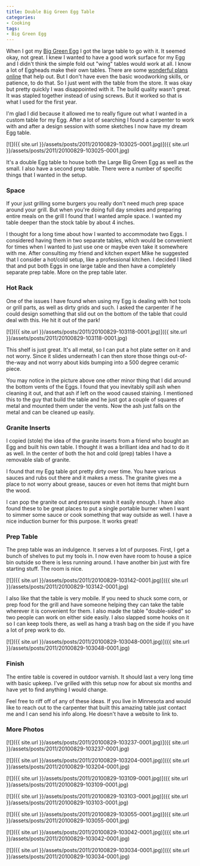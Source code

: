 ```yaml
---
title: Double Big Green Egg Table
categories:
- Cooking
tags:
- Big Green Egg
---
```


When I got my [Big Green Egg](http://biggreenegg.com/) I got the large table to go with it. It seemed okay, not great. I knew I wanted to have a good work surface for my Egg and I didn't think the simple fold out "wing" tables would work at all. I know a lot of Eggheads make their own tables. There are some [wonderful plans online](http://www.nakedwhiz.com/cart.htm) that help out. But I don't have even the basic woodworking skills, or patience, to do that. So I just went with the table from the store.
It was okay but pretty quickly I was disappointed with it. The build quality wasn't great. It was stapled together instead of using screws. But it worked so that is what I used for the first year.

I'm glad I did because it allowed me to really figure out what I wanted in a custom table for my Egg. After a lot of searching I found a carpenter to work with and after a design session with some sketches I now have my dream Egg table.

[![]({{ site.url }}/assets/posts/2011/20100829-103025-0001.jpg)]({{ site.url }}/assets/posts/2011/20100829-103025-0001.jpg)
<!-- more -->
It's a double Egg table to house both the Large Big Green Egg as well as the small. I also have a second prep table. There were a number of specific things that I wanted in the setup.

### Space

If your just grilling some burgers you really don't need much prep space around your grill. But when you're doing full day smokes and preparing entire meals on the grill I found that I wanted ample space. I wanted my table deeper than the stock table by about 4 inches.

I thought for a long time about how I wanted to accommodate two Eggs. I considered having them in two separate tables, which would be convenient for times when I wanted to just use one or maybe even take it somewhere with me. After consulting my friend and kitchen expert Mike he suggested that I consider a hot/cold setup, like a professional kitchen. I decided I liked that and put both Eggs in one large table and then have a completely separate prep table. More on the prep table later.

### Hot Rack

One of the issues I have found when using my Egg is dealing with hot tools or grill parts, as well as dirty grids and such. I asked the carpenter if he could design something that slid out on the bottom of the table that could deal with this. He hit it out of the park!

[![]({{ site.url }}/assets/posts/2011/20100829-103118-0001.jpg)]({{ site.url }}/assets/posts/2011/20100829-103118-0001.jpg)

This shelf is just great. It's all metal, so I can put a hot plate setter on it and not worry. Since it slides underneath I can then store those things out-of-the-way and not worry about kids bumping into a 500 degree ceramic piece.

You may notice in the picture above one other minor thing that I did around the bottom vents of the Eggs. I found that you inevitably spill ash when cleaning it out, and that ash if left on the wood caused staining. I mentioned this to the guy that build the table and he just got a couple of squares of metal and mounted them under the vents. Now the ash just falls on the metal and can be cleaned up easily.

### Granite Inserts

I copied (stole) the idea of the granite inserts from a friend who bought an Egg and built his own table. I thought it was a brilliant idea and had to do it as well. In the center of both the hot and cold (prep) tables I have a removable slab of granite.

I found that my Egg table got pretty dirty over time. You have various sauces and rubs out there and it makes a mess. The granite gives me a place to not worry about grease, sauces or even hot items that might burn the wood.

I can pop the granite out and pressure wash it easily enough. I have also found these to be great places to put a single portable burner when I want to simmer some sauce or cook something that way outside as well. I have a nice induction burner for this purpose. It works great!

### Prep Table

The prep table was an indulgence. It serves a lot of purposes. First, I get a bunch of shelves to put my tools in. I now even have room to house a spice bin outside so there is less running around. I have another bin just with fire starting stuff. The room is nice.

[![]({{ site.url }}/assets/posts/2011/20100829-103142-0001.jpg)]({{ site.url }}/assets/posts/2011/20100829-103142-0001.jpg)

I also like that the table is very mobile. If you need to shuck some corn, or prep food for the grill and have someone helping they can take the table wherever it is convenient for them. I also made the table "double-sided" so two people can work on either side easily. I also slapped some hooks on it so I can keep tools there, as well as hang a trash bag on the side if you have a lot of prep work to do.

[![]({{ site.url }}/assets/posts/2011/20100829-103048-0001.jpg)]({{ site.url }}/assets/posts/2011/20100829-103048-0001.jpg)

### Finish

The entire table is covered in outdoor varnish. It should last a very long time with basic upkeep. I've grilled with this setup now for about six months and have yet to find anything I would change.

Feel free to riff off of any of these ideas. If you live in Minnesota and would like to reach out to the carpenter that built this amazing table just contact me and I can send his info along. He doesn't have a website to link to.

### More Photos

[![]({{ site.url }}/assets/posts/2011/20100829-103237-0001.jpg)]({{ site.url }}/assets/posts/2011/20100829-103237-0001.jpg)

[![]({{ site.url }}/assets/posts/2011/20100829-103204-0001.jpg)]({{ site.url }}/assets/posts/2011/20100829-103204-0001.jpg)

[![]({{ site.url }}/assets/posts/2011/20100829-103109-0001.jpg)]({{ site.url }}/assets/posts/2011/20100829-103109-0001.jpg)

[![]({{ site.url }}/assets/posts/2011/20100829-103103-0001.jpg)]({{ site.url }}/assets/posts/2011/20100829-103103-0001.jpg)

[![]({{ site.url }}/assets/posts/2011/20100829-103055-0001.jpg)]({{ site.url }}/assets/posts/2011/20100829-103055-0001.jpg)

[![]({{ site.url }}/assets/posts/2011/20100829-103042-0001.jpg)]({{ site.url }}/assets/posts/2011/20100829-103042-0001.jpg)

[![]({{ site.url }}/assets/posts/2011/20100829-103034-0001.jpg)]({{ site.url }}/assets/posts/2011/20100829-103034-0001.jpg)
